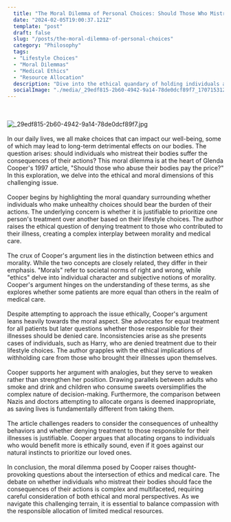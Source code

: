 ```yaml
---
  title: "The Moral Dilemma of Personal Choices: Should Those Who Mistreat Their Bodies Face the Consequences?"
  date: "2024-02-05T19:00:37.121Z"
  template: "post"
  draft: false
  slug: "/posts/the-moral-dilemma-of-personal-choices"
  category: "Philosophy"
  tags:
  - "Lifestyle Choices"
  - "Moral Dilemmas"
  - "Medical Ethics"
  - "Resource Allocation"
  description: "Dive into the ethical quandary of holding individuals accountable for mistreating their bodies in this insightful blog post. Explore patient equality, organ allocation, and the intricate interplay between health ethics and medical morality. Join the discussion on the ethical decisions shaping healthcare and the responsible use of limited resources."
  socialImage: "./media/_29edf815-2b60-4942-9a14-78de0dcf89f7_1707153128765_0.jpg"
---
```

 <br/> <br/>![_29edf815-2b60-4942-9a14-78de0dcf89f7.jpg](/media/_29edf815-2b60-4942-9a14-78de0dcf89f7_1707153128765_0.jpg)
 <br/> <br/>In our daily lives, we all make choices that can impact our well-being, some of which may lead to long-term detrimental effects on our bodies. The question arises: should individuals who mistreat their bodies suffer the consequences of their actions? This moral dilemma is at the heart of Glenda Cooper's 1997 article, "Should those who abuse their bodies pay the price?" In this exploration, we delve into the ethical and moral dimensions of this challenging issue.
 <br/> <br/>Cooper begins by highlighting the moral quandary surrounding whether individuals who make unhealthy choices should bear the burden of their actions. The underlying concern is whether it is justifiable to prioritize one person's treatment over another based on their lifestyle choices. The author raises the ethical question of denying treatment to those who contributed to their illness, creating a complex interplay between morality and medical care.
 <br/> <br/>The crux of Cooper's argument lies in the distinction between ethics and morality. While the two concepts are closely related, they differ in their emphasis. "Morals" refer to societal norms of right and wrong, while "ethics" delve into individual character and subjective notions of morality. Cooper's argument hinges on the understanding of these terms, as she explores whether some patients are more equal than others in the realm of medical care.
 <br/> <br/>Despite attempting to approach the issue ethically, Cooper's argument leans heavily towards the moral aspect. She advocates for equal treatment for all patients but later questions whether those responsible for their illnesses should be denied care. Inconsistencies arise as she presents cases of individuals, such as Harry, who are denied treatment due to their lifestyle choices. The author grapples with the ethical implications of withholding care from those who brought their illnesses upon themselves.
 <br/> <br/>Cooper supports her argument with analogies, but they serve to weaken rather than strengthen her position. Drawing parallels between adults who smoke and drink and children who consume sweets oversimplifies the complex nature of decision-making. Furthermore, the comparison between Nazis and doctors attempting to allocate organs is deemed inappropriate, as saving lives is fundamentally different from taking them.
 <br/> <br/>The article challenges readers to consider the consequences of unhealthy behaviors and whether denying treatment to those responsible for their illnesses is justifiable. Cooper argues that allocating organs to individuals who would benefit more is ethically sound, even if it goes against our natural instincts to prioritize our loved ones.
 <br/> <br/>In conclusion, the moral dilemma posed by Cooper raises thought-provoking questions about the intersection of ethics and medical care. The debate on whether individuals who mistreat their bodies should face the consequences of their actions is complex and multifaceted, requiring careful consideration of both ethical and moral perspectives. As we navigate this challenging terrain, it is essential to balance compassion with the responsible allocation of limited medical resources.